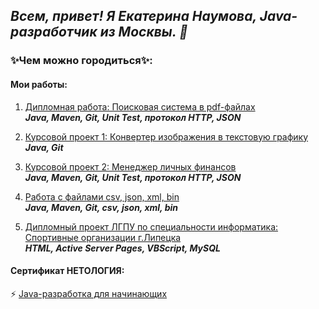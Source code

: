 ## *Всем, привет! Я Екатерина Наумова, Java-разработчик из Москвы. 👋*

### ✨Чем можно городиться✨:
#### Мои работы:
1. [Дипломная работа: Поисковая система в pdf-файлах](https://github.com/Eznamen/pcs-final-diplom)       
     ***Java, Maven, Git, Unit Test, протокол HTTP, JSON***

1. [Курсовой проект 1: Конвертер изображения в текстовую графику](https://github.com/Eznamen/fotomaker)        
     ***Java, Git***
    
1. [Курсовой проект 2: Менеджер личных финансов](https://github.com/Eznamen/Kyrsovoy2Utf8)        
    ***Java, Maven, Git, Unit Test, протокол HTTP, JSON***
     
1. [Работа с файлами csv, json, xml, bin](https://github.com/Eznamen/FileReader-Writer/branches)        
    ***Java, Maven, Git, csv, json, xml, bin***
   
1. [Дипломный проект ЛГПУ по специальности информатика: Спортивные организации г.Липецка](https://github.com/Eznamen/HLML-ASP-Sport-school-)        
    ***HTML, Active Server Pages, VBScript, MySQL*** 
   

#### Сертификат НЕТОЛОГИЯ:  
   ⚡ [Java-разработка для начинающих](https://github.com/Eznamen/Eznamen/files/10948011/certificate.pdf)

<!--
**Eznamen/Eznamen** is a ✨ _special_ ✨ repository because its `README.md` (this file) appears on your GitHub profile.

Here are some ideas to get you started:

- 🔭 I’m currently working on ...
- 🌱 I’m currently learning ...
- 👯 I’m looking to collaborate on ...
- 🤔 I’m looking for help with ...
- 💬 Ask me about ...
- 📫 How to reach me: ...
- 😄 Pronouns: ...
- ⚡ Fun fact: ...
-->
